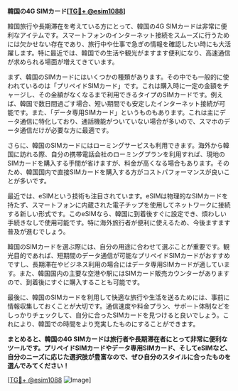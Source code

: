 **韓国の4G SIMカード[[TG💪+ @esim1088](https://t.me/s/esim1088)]**

韓国旅行や長期滞在を考えている方にとって、韓国の4G SIMカードは非常に便利なアイテムです。スマートフォンのインターネット接続をスムーズに行うためには欠かせない存在であり、旅行中や仕事で急ぎの情報を確認したい時にも大活躍します。特に最近では、韓国での生活や観光がますます便利になり、高速通信が求められる場面が増えてきています。

まず、韓国のSIMカードにはいくつかの種類があります。その中でも一般的に使われているのは「プリペイドSIMカード」です。これは購入時に一定の金額をチャージし、その金額がなくなるまで利用できるタイプのSIMカードです。例えば、韓国で数日間過ごす場合、短い期間でも安定したインターネット接続が可能です。また、「データ専用SIMカード」というものもあります。これは主にデータ通信に特化しており、通話機能がついていない場合が多いので、スマホのデータ通信だけが必要な方に最適です。

さらに、韓国のSIMカードにはローミングサービスも利用できます。海外から韓国に訪れる際、自分の携帯電話会社のローミングプランを利用すれば、現地のSIMカードを購入する手間が省けますが、料金が高くなる場合もあります。そのため、韓国国内で直接SIMカードを購入する方がコストパフォーマンスが良いことが多いです。

最近では、eSIMという技術も注目されています。eSIMは物理的なSIMカードを持たず、スマートフォンに内蔵された電子チップを使用してネットワークに接続する新しい形式です。このeSIMなら、韓国に到着後すぐに設定でき、煩わしい手続きなしで使用可能です。特に海外旅行者が便利に使えるため、今後ますます普及が進むでしょう。

韓国のSIMカードを選ぶ際には、自分の用途に合わせて選ぶことが重要です。観光目的であれば、短期間のデータ通信が可能なプリペイドSIMカードがおすすめですし、長期滞在やビジネス利用の場合にはデータ専用SIMカードが適しています。また、韓国国内の主要な空港や駅にはSIMカード販売カウンターがありますので、到着後にすぐに購入することも可能です。

最後に、韓国のSIMカードを利用して快適な旅行や生活を送るためには、事前に情報収集しておくことが大切です。通信速度や料金プラン、サポート体制などをしっかりチェックして、自分に合ったSIMカードを見つけると良いでしょう。これにより、韓国での時間をより充実したものにすることができます。

**まとめると、韓国の4G SIMカードは旅行者や長期滞在者にとって非常に便利なツールです。プリペイドSIMカードやデータ専用SIMカード、そしてeSIMなど、自分のニーズに応じた選択肢が豊富なので、ぜひ自分のスタイルに合ったものを選んでみてください！**

[[TG💪+ @esim1088](https://t.me/s/esim1088) ![Image](https://i.postimg.cc/Y0z9fWf4/image.png)]